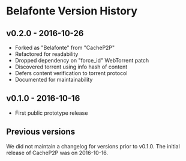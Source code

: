 # Belafonte Version History

## v0.2.0 - 2016-10-26

- Forked as "Belafonte" from "CacheP2P"
- Refactored for readability
- Dropped dependency on "force_id" WebTorrent patch
- Discovered torrent using info hash of content
- Defers content verification to torrent protocol
- Documented for maintainability

## v0.1.0 - 2016-10-16

- First public prototype release

## Previous versions

We did not maintain a changelog for versions prior to v0.1.0. The initial release of CacheP2P was on 2016-10-16.
